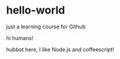 # hello-world
just a learning course for Github

hi humans!

hubbot here, I like Node.js and coffeescript!
